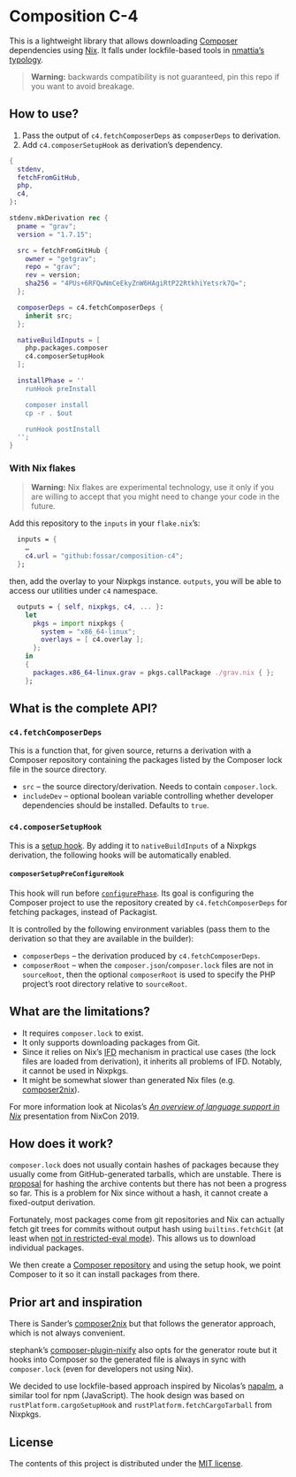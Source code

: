 # Composition C-4

This is a lightweight library that allows downloading [Composer](https://getcomposer.org/) dependencies using [Nix](https://nixos.org/). It falls under lockfile-based tools in [nmattia’s typology][nixcon-language-support-overview].

> **Warning:** backwards compatibility is not guaranteed, pin this repo if you want to avoid breakage.

## How to use?

1. Pass the output of `c4.fetchComposerDeps` as `composerDeps` to derivation.
2. Add `c4.composerSetupHook` as derivation’s dependency.

```nix
{
  stdenv,
  fetchFromGitHub,
  php,
  c4,
}:

stdenv.mkDerivation rec {
  pname = "grav";
  version = "1.7.15";

  src = fetchFromGitHub {
    owner = "getgrav";
    repo = "grav";
    rev = version;
    sha256 = "4PUs+6RFQwNmCeEkyZnW6HAgiRtP22RtkhiYetsrk7Q=";
  };

  composerDeps = c4.fetchComposerDeps {
    inherit src;
  };

  nativeBuildInputs = [
    php.packages.composer
    c4.composerSetupHook
  ];

  installPhase = ''
    runHook preInstall

    composer install
    cp -r . $out

    runHook postInstall
  '';
}
```

### With Nix flakes

> **Warning:** Nix flakes are experimental technology, use it only if you are willing to accept that you might need to change your code in the future.

Add this repository to the `inputs` in your `flake.nix`’s:

```nix
  inputs = {
    …
    c4.url = "github:fossar/composition-c4";
  };
```

then, add the overlay to your Nixpkgs instance. `outputs`, you will be able to access our utilities under `c4` namespace.

```nix
  outputs = { self, nixpkgs, c4, ... }:
    let
      pkgs = import nixpkgs {
        system = "x86_64-linux";
        overlays = [ c4.overlay ];
      };
    in
    {
      packages.x86_64-linux.grav = pkgs.callPackage ./grav.nix { };
    };
```

## What is the complete API?

### `c4.fetchComposerDeps`

This is a function that, for given source, returns a derivation with a Composer repository containing the packages listed by the Composer lock file in the source directory.

- `src` – the source directory/derivation. Needs to contain `composer.lock`.
- `includeDev` – optional boolean variable controlling whether developer dependencies should be installed. Defaults to `true`.

### `c4.composerSetupHook`

This is a [setup hook](https://nixos.org/manual/nixpkgs/stable/#ssec-setup-hooks). By adding it to `nativeBuildInputs` of a Nixpkgs derivation, the following hooks will be automatically enabled.

#### `composerSetupPreConfigureHook`

This hook will run before [`configurePhase`](https://nixos.org/manual/nixpkgs/unstable/#ssec-configure-phase). Its goal is configuring the Composer project to use the repository created by `c4.fetchComposerDeps` for fetching packages, instead of Packagist.

It is controlled by the following environment variables (pass them to the derivation so that they are available in the builder):

- `composerDeps` – the derivation produced by `c4.fetchComposerDeps`.
- `composerRoot` – when the `composer.json`/`composer.lock` files are not in `sourceRoot`, then the optional `composerRoot` is used to specify the PHP project’s root directory relative to `sourceRoot`.

## What are the limitations?

- It requires `composer.lock` to exist.
- It only supports downloading packages from Git.
- Since it relies on Nix’s [IFD](https://nixos.wiki/wiki/Import_From_Derivation) mechanism in practical use cases (the lock files are loaded from derivation), it inherits all problems of IFD. Notably, it cannot be used in Nixpkgs.
- It might be somewhat slower than generated Nix files (e.g. [composer2nix]).

For more information look at Nicolas’s _[An overview of language support in Nix][nixcon-language-support-overview]_ presentation from NixCon 2019.

## How does it work?

`composer.lock` does not usually contain hashes of packages because they usually come from GitHub-generated tarballs, which are unstable. There is [proposal](https://github.com/composer/composer/issues/2540) for hashing the archive contents but there has not been a progress so far. This is a problem for Nix since without a hash, it cannot create a fixed-output derivation.

Fortunately, most packages come from git repositories and Nix can actually fetch git trees for commits without output hash using `builtins.fetchGit` (at least when [not in restricted-eval mode](https://github.com/NixOS/nix/issues/3469)). This allows us to download individual packages.

We then create a [Composer repository](https://getcomposer.org/doc/05-repositories.md) and using the setup hook, we point Composer to it so it can install packages from there.

## Prior art and inspiration

There is Sander’s [composer2nix] but that follows the generator approach, which is not always convenient.

stephank’s [composer-plugin-nixify](https://github.com/stephank/composer-plugin-nixify) also opts for the generator route but it hooks into Composer so the generated file is always in sync with `composer.lock` (even for developers not using Nix).

We decided to use lockfile-based approach inspired by Nicolas’s [napalm](https://github.com/nmattia/napalm), a similar tool for npm (JavaScript). The hook design was based on `rustPlatform.cargoSetupHook` and `rustPlatform.fetchCargoTarball` from Nixpkgs.

## License

The contents of this project is distributed under the [MIT license](LICENSE.md).

[nixcon-language-support-overview]: https://www.nmattia.com/posts/2019-11-12-language-support-overview-nixcon.html
[composer2nix]: https://github.com/svanderburg/composer2nix
